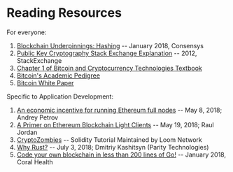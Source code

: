 # Reading Resources

For everyone:
1. [Blockchain Underpinnings: Hashing](https://medium.com/@ConsenSys/blockchain-underpinnings-hashing-7f4746cbd66b) -- January 2018, Consensys
2. [Public Key Cryptography Stack Exchange Explanation](https://security.stackexchange.com/questions/25741/how-can-i-explain-the-concept-of-public-and-private-keys-without-technical-jargo) -- 2012, StackExchange
3. [Chapter 1 of Bitcoin and Cryptocurrency Technologies Textbook](http://bitcoinbook.cs.princeton.edu/)
4. [Bitcoin's Academic Pedigree](https://queue.acm.org/detail.cfm?id=3136559)
5. [Bitcoin White Paper](https://bitcoin.org/bitcoin.pdf)

Specific to Application Development:
1. [An economic incentive for running Ethereum full nodes](https://medium.com/vipnode/an-economic-incentive-for-running-ethereum-full-nodes-ecc0c9ebe22) -- May 8, 2018; Andrey Petrov
2.  [A Primer on Ethereum Blockchain Light Clients](https://medium.com/zkcapital/a-primer-on-ethereum-blockchain-light-clients-f3cadde49137) -- May 19, 2018; Raul Jordan
3. [CryptoZombies](https://cryptozombies.io) -- Solidity Tutorial Maintained by Loom Network
4. [Why Rust?](https://paritytech.io/why-rust/) -- July 3, 2018; Dmitriy Kashitsyn (Parity Technologies)
5. [Code your own blockchain in less than 200 lines of Go!](https://medium.com/@mycoralhealth/code-your-own-blockchain-in-less-than-200-lines-of-go-e296282bcffc) -- January 2018, Coral Health